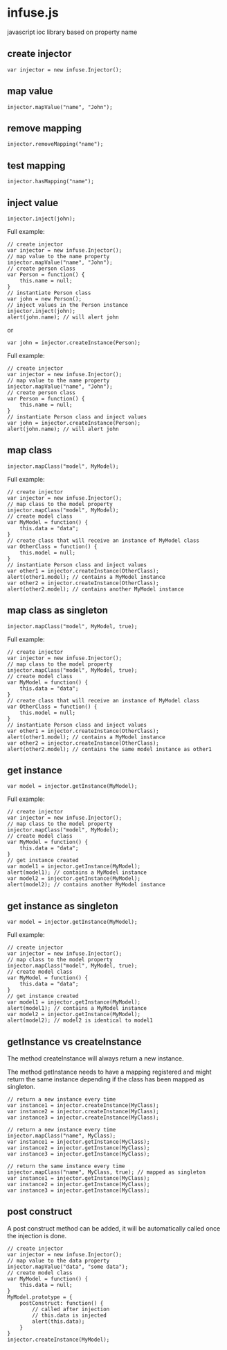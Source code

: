 infuse.js
=========

javascript ioc library based on property name

## create injector

	var injector = new infuse.Injector();

## map value

	injector.mapValue("name", "John");

## remove mapping

	injector.removeMapping("name");

## test mapping

	injector.hasMapping("name");

## inject value

	injector.inject(john);

Full example:

	// create injector
	var injector = new infuse.Injector();
	// map value to the name property
	injector.mapValue("name", "John");
	// create person class
	var Person = function() {
		this.name = null;
	}
	// instantiate Person class
	var john = new Person();
	// inject values in the Person instance
	injector.inject(john);
	alert(john.name); // will alert john

or

	var john = injector.createInstance(Person);

Full example:

	// create injector
	var injector = new infuse.Injector();
	// map value to the name property
	injector.mapValue("name", "John");
	// create person class
	var Person = function() {
		this.name = null;
	}
	// instantiate Person class and inject values
	var john = injector.createInstance(Person);
	alert(john.name); // will alert john

## map class

	injector.mapClass("model", MyModel);

Full example:

	// create injector
	var injector = new infuse.Injector();
	// map class to the model property
	injector.mapClass("model", MyModel);
	// create model class
	var MyModel = function() {
		this.data = "data";
	}
	// create class that will receive an instance of MyModel class
	var OtherClass = function() {
		this.model = null;
	}
	// instantiate Person class and inject values
	var other1 = injector.createInstance(OtherClass);
	alert(other1.model); // contains a MyModel instance
	var other2 = injector.createInstance(OtherClass);
	alert(other2.model); // contains another MyModel instance

## map class as singleton

	injector.mapClass("model", MyModel, true);

Full example:

	// create injector
	var injector = new infuse.Injector();
	// map class to the model property
	injector.mapClass("model", MyModel, true);
	// create model class
	var MyModel = function() {
		this.data = "data";
	}
	// create class that will receive an instance of MyModel class
	var OtherClass = function() {
		this.model = null;
	}
	// instantiate Person class and inject values
	var other1 = injector.createInstance(OtherClass);
	alert(other1.model); // contains a MyModel instance
	var other2 = injector.createInstance(OtherClass);
	alert(other2.model); // contains the same model instance as other1

## get instance

	var model = injector.getInstance(MyModel);

Full example:

	// create injector
	var injector = new infuse.Injector();
	// map class to the model property
	injector.mapClass("model", MyModel);
	// create model class
	var MyModel = function() {
		this.data = "data";
	}
	// get instance created
	var model1 = injector.getInstance(MyModel);
	alert(model1); // contains a MyModel instance
	var model2 = injector.getInstance(MyModel);
	alert(model2); // contains another MyModel instance

## get instance as singleton

	var model = injector.getInstance(MyModel);

Full example:

	// create injector
	var injector = new infuse.Injector();
	// map class to the model property
	injector.mapClass("model", MyModel, true);
	// create model class
	var MyModel = function() {
		this.data = "data";
	}
	// get instance created
	var model1 = injector.getInstance(MyModel);
	alert(model1); // contains a MyModel instance
	var model2 = injector.getInstance(MyModel);
	alert(model2); // model2 is identical to model1

## getInstance vs createInstance

The method createInstance will always return a new instance.

The method getInstance needs to have a mapping registered and might return the same instance depending if the class has been mapped as singleton.

	// return a new instance every time
	var instance1 = injector.createInstance(MyClass);
	var instance2 = injector.createInstance(MyClass);
	var instance3 = injector.createInstance(MyClass);

	// return a new instance every time
	injector.mapClass("name", MyClass);
	var instance1 = injector.getInstance(MyClass);
	var instance2 = injector.getInstance(MyClass);
	var instance3 = injector.getInstance(MyClass);

	// return the same instance every time
	injector.mapClass("name", MyClass, true); // mapped as singleton
	var instance1 = injector.getInstance(MyClass);
	var instance2 = injector.getInstance(MyClass);
	var instance3 = injector.getInstance(MyClass);

## post construct

A post construct method can be added, it will be automatically called once the injection is done.

	// create injector
	var injector = new infuse.Injector();
	// map value to the data property
	injector.mapValue("data", "some data");
	// create model class
	var MyModel = function() {
		this.data = null;
	}
	MyModel.prototype = {
		postConstruct: function() {
			// called after injection
			// this.data is injected
			alert(this.data);
		}
	}
	injector.createInstance(MyModel);

